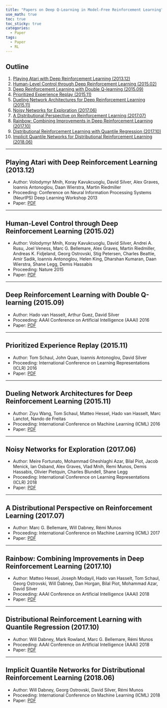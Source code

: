 ```yaml
---
title: "Papers on Deep Q-Learning in Model-Free Reinforcement Learning"
use_math: true
toc: true
toc_sticky: true
categories:
  - Paper
tags:
  - Paper
  - RL
---
```


## Outline
  
  1. [Playing Atari with Deep Reinforcement Learning (2013.12)](#1)
  2. [Human-Level Control through Deep Reinforcement Learning (2015.02)](#2)
  3. [Deep Reinforcement Learning with Double Q-learning (2015.09)](#3)
  4. [Prioritized Experience Replay (2015.11)](#4)
  5. [Dueling Network Architectures for Deep Reinforcement Learning (2015.11)](#5)
  6. [Noisy Networks for Exploration (2017.06)](#6)
  7. [A Distributional Perspective on Reinforcement Learning (2017.07)](#7)
  8. [Rainbow: Combining Improvements in Deep Reinforcement Learning (2017.10)](#8)
  9. [Distributional Reinforcement Learning with Quantile Regression (2017.10)](#9)
  10. [Implicit Quantile Networks for Distributional Reinforcement Learning (2018.06)](#10)

---

<a name="1"></a>

## Playing Atari with Deep Reinforcement Learning (2013.12)

- Author: Volodymyr Mnih, Koray Kavukcuoglu, David Silver, Alex Graves, Ioannis Antonoglou, Daan Wierstra, Martin Riedmiller
- Proceeding: Conference on Neural Information Processing Systems (NeurIPS) Deep Learning Workshop 2013
- Paper: [PDF](https://arxiv.org/pdf/1312.5602.pdf)

---

<a name="2"></a>

## Human-Level Control through Deep Reinforcement Learning (2015.02)

- Author: Volodymyr Mnih, Koray Kavukcuoglu, David Silver, Andrei A. Rusu, Joel Veness, Marc G. Bellemare, Alex Graves, Martin Riedmiller, Andreas K. Fidjeland, Georg Ostrovski, Stig Petersen, Charles Beattie, Amir Sadik, Ioannis Antonoglou, Helen King, Dharshan Kumaran, Daan Wierstra, Shane Legg, Demis Hassabis
- Proceeding: Nature 2015
- Paper: [PDF](https://storage.googleapis.com/deepmind-media/dqn/DQNNaturePaper.pdf)

---

<a name="3"></a>

## Deep Reinforcement Learning with Double Q-learning (2015.09)

- Author: Hado van Hasselt, Arthur Guez, David Silver
- Proceeding: AAAI Conference on Artificial Intelligence (AAAI) 2016
- Paper: [PDF](https://arxiv.org/pdf/1509.06461.pdf)

---

<a name="4"></a>

## Prioritized Experience Replay (2015.11)

- Author: Tom Schaul, John Quan, Ioannis Antonoglou, David Silver
- Proceeding: International Conference on Learning Representations (ICLR) 2016
- Paper: [PDF](https://arxiv.org/pdf/1511.05952.pdf)

---

<a name="5"></a>

## Dueling Network Architectures for Deep Reinforcement Learning (2015.11)

- Author: Ziyu Wang, Tom Schaul, Matteo Hessel, Hado van Hasselt, Marc Lanctot, Nando de Freitas
- Proceeding: International Conference on Machine Learning (ICML) 2016
- Paper: [PDF](https://arxiv.org/pdf/1511.06581.pdf)

---

<a name="6"></a>

## Noisy Networks for Exploration (2017.06)

- Author: Meire Fortunato, Mohammad Gheshlaghi Azar, Bilal Piot, Jacob Menick, Ian Osband, Alex Graves, Vlad Mnih, Remi Munos, Demis Hassabis, Olivier Pietquin, Charles Blundell, Shane Legg
- Proceeding: International Conference on Learning Representations (ICLR) 2018
- Paper: [PDF](https://arxiv.org/pdf/1706.10295.pdf)

---

<a name="7"></a>

## A Distributional Perspective on Reinforcement Learning (2017.07)

- Author: Marc G. Bellemare, Will Dabney, Rémi Munos
- Proceeding: International Conference on Machine Learning (ICML) 2017
- Paper: [PDF](https://arxiv.org/pdf/1707.06887.pdf)

---

<a name="8"></a>

## Rainbow: Combining Improvements in Deep Reinforcement Learning (2017.10)

- Author: Matteo Hessel, Joseph Modayil, Hado van Hasselt, Tom Schaul, Georg Ostrovski, Will Dabney, Dan Horgan, Bilal Piot, Mohammad Azar, David Silver
- Proceeding: AAAI Conference on Artificial Intelligence (AAAI) 2018
- Paper: [PDF](https://arxiv.org/pdf/1710.02298.pdf)

---

<a name="9"></a>

## Distributional Reinforcement Learning with Quantile Regression (2017.10)

- Author: Will Dabney, Mark Rowland, Marc G. Bellemare, Rémi Munos
- Proceeding: AAAI Conference on Artificial Intelligence (AAAI) 2018
- Paper: [PDF](https://arxiv.org/pdf/1710.10044.pdf)

---

<a name="10"></a>

## Implicit Quantile Networks for Distributional Reinforcement Learning (2018.06)

- Author: Will Dabney, Georg Ostrovski, David Silver, Rémi Munos
- Proceeding: International Conference on Machine Learning (ICML) 2018
- Paper: [PDF](https://arxiv.org/pdf/1806.06923.pdf)
